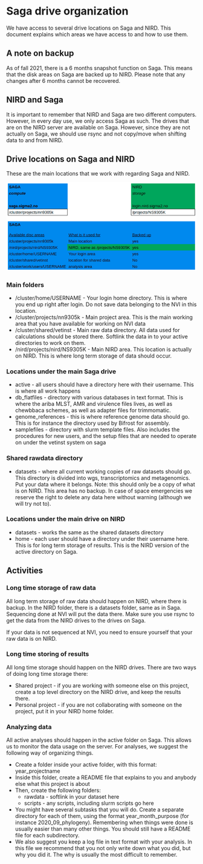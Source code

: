 # Saga drive organization

We have access to several drive locations on Saga and NIRD. This document
explains which areas we have access to and how to use them.

## A note on backup
As of fall 2021, there is a 6 months snapshot function on Saga. This means that
the disk areas on Saga are backed up to NIRD. Please note that any changes after
6 months cannot be recovered.


## NIRD and Saga
It is important to remember that NIRD and Saga are two different computers.
However, in every day use, we only access Saga as such. The drives that
are on the NIRD server are available on Saga. However, since they are not
actually on Saga, we should use rsync and not copy/move when shifting data
to and from NIRD.


## Drive locations on Saga and NIRD
These are the main locations that we work with regarding Saga and NIRD.

![Saga and NIRD overview](main_storage.png)

### Main folders
* /cluster/home/USERNAME - Your login home directory. This is where you end up
  right after login. Do not save data belonging to the NVI in this location.
* /cluster/projects/nn9305k - Main project area. This is the main working
area that you have available for working on NVI data
* /cluster/shared/vetinst - Main raw data directory. All data used for
  calculations should be stored there. Softlink the data in to your active
  directories to work on them.
* /nird/projects/nird/NS9305K - Main NIRD area. This location is actually on
NIRD. This is where long term storage of data should occur.

### Locations under the main Saga drive
* active - all users should have a directory here with their username. This is
  where all work happens
* db_flatfiles - directory with various databases in text format. This is where
  the ariba MLST, AMR and virulence files lives, as well as chewbbaca schemes,
  as well as adapter files for trimmomatic.
* genome_references - this is where reference genome data should go. This is for
  instance the directory used by Bifrost for assembly.
* samplefiles - directory with slurm template files. Also includes the
  procedures for new users, and the setup files that are needed to operate on
  under the vetinst system on saga 

### Shared rawdata directory
* datasets - where all current working copies of raw datasets should go. This
  directory is divided into wgs, transcriptomics and metagenomics. Put your data
  where it belongs. Note: this should only be a copy of what is on NIRD. This
  area has no backup. In case of space emergencies we reserve the right to
  delete any data here without warning (although we will try not to).

### Locations under the main drive on NIRD
* datasets - works the same as the shared datasets directory
* home - each user should have a directory under their username here. This is
  for long term storage of results. This is the NIRD version of the active
  directory on Saga.


## Activities

### Long time storage of raw data
All long term storage of raw data should happen on NIRD, where there is
backup. In the NIRD folder, there is a datasets folder, same as in Saga.
Sequencing done at NVI will put the data there. Make sure you use rsync to
get the data from the NIRD drives to the drives on Saga.

If your data is not sequenced at NVI, you need to ensure yourself that your raw
data is on NIRD.  

### Long time storing of results
All long time storage should happen on the NIRD drives. There are two ways of
doing long time storage there:

* Shared project - if you are working with someone else on this project, create
a top level directory on the NIRD drive, and keep the results there.
* Personal project - if you are not collaborating with someone on the project,
put it in your NIRD home folder.

### Analyzing data
All active analyses should happen in the active folder on Saga. This allows
us to monitor the data usage on the server. For analyses, we suggest the
    following way of organizing things.

* Create a folder inside your active folder, with this format:
year_projectname
* Inside this folder, create a README file that explains to you and anybody
else what this project is about
* Then, create the following folders:
    * rawdata - softlink in your dataset here
    * scripts - any scripts, including slurm scripts go here
* You might have several subtasks that you will do. Create a separate directory
  for each of them, using the format year_month_purpose (for instance
  2020_09_phylogeny). Remembering when things were done is usually easier than
  many other things. You should still have a README file for each subdirectory.
* We also suggest you keep a log file in text format with your analysis. In this
  file we recommend that you not only write down what you did, but why you did
  it. The why is usually the most difficult to remember.
